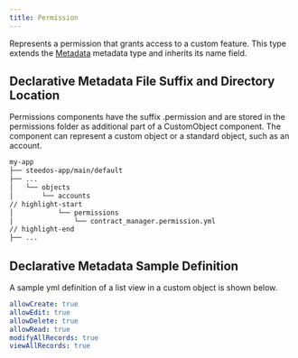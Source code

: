 ```yaml
---
title: Permission
---
```


Represents a permission that grants access to a custom feature. This type extends the [Metadata](../metadata) metadata type and inherits its name field.

## Declarative Metadata File Suffix and Directory Location

Permissions components have the suffix .permission and are stored in the permissions folder as additional part of a CustomObject component. The component can represent a custom object or a standard object, such as an account.

```sh
my-app
├── steedos-app/main/default
├── ...
│   └── objects
│       └── accounts
// highlight-start
│           └── permissions
│               └── contract_manager.permission.yml
// highlight-end
├── ...
```

## Declarative Metadata Sample Definition

A sample yml definition of a list view in a custom object is shown below.

```yml title="my-app/steedos-app/main/default/objects/accounts/permissions/contract_manager.permission.yml"
allowCreate: true
allowEdit: true
allowDelete: true
allowRead: true
modifyAllRecords: true
viewAllRecords: true
```
